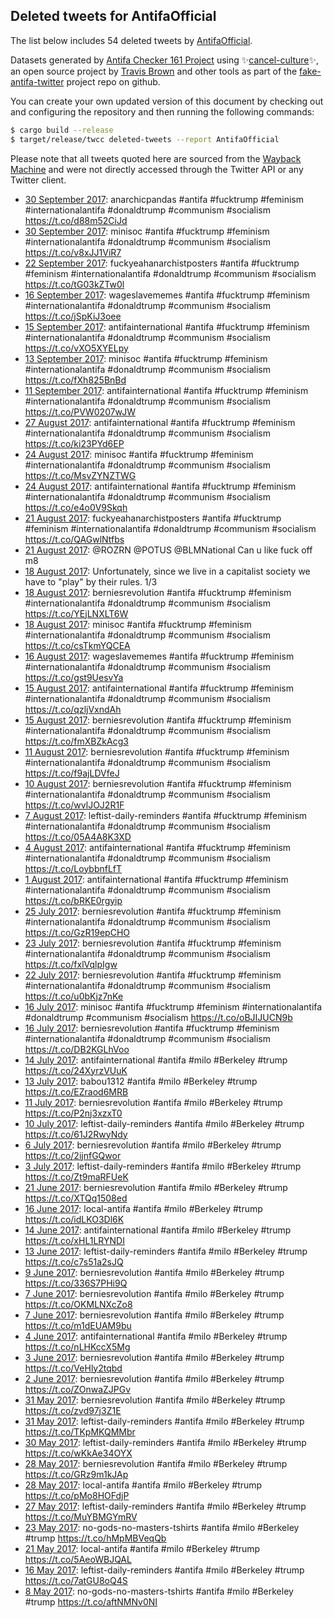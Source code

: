 ## Deleted tweets for AntifaOfficial

The list below includes 54 deleted tweets by
[AntifaOfficial](https://twitter.com/AntifaOfficial).



Datasets generated by [Antifa Checker 161 Project](https://twitter.com/antifacheck161) using ✨[cancel-culture](https://github.com/travisbrown/cancel-culture)✨, an open source project by 
[Travis Brown](https://twitter.com/travisbrown) and other tools as part of the 
[fake-antifa-twitter](https://github.com/antifacheck161/fake-antifa-twitter) project repo on github.

You can create your own updated version of this document by checking out and configuring the
repository and then running the following commands:

```bash
$ cargo build --release
$ target/release/twcc deleted-tweets --report AntifaOfficial
```

Please note that all tweets quoted here are sourced from the
[Wayback Machine](https://web.archive.org) and were not directly accessed through the Twitter API or
any Twitter client.

* [30 September 2017](https://web.archive.org/web/20170930233912/https://twitter.com/AntifaOfficial/status/914273454819561472): anarchicpandas #antifa #fucktrump #feminism #internationalantifa #donaldtrump #communism #socialism https://t.co/d88m52CiJd <!--914273454819561472-->
* [30 September 2017](https://web.archive.org/web/20170930204424/https://twitter.com/AntifaOfficial/status/914229464946626561): minisoc #antifa #fucktrump #feminism #internationalantifa #donaldtrump #communism #socialism https://t.co/v8xJJ1ViR7 <!--914229464946626561-->
* [22 September 2017](https://web.archive.org/web/20170922025615/https://twitter.com/AntifaOfficial/status/911061553260171264): fuckyeahanarchistposters #antifa #fucktrump #feminism #internationalantifa #donaldtrump #communism #socialism https://t.co/tG03kZTw0l <!--911061553260171264-->
* [16 September 2017](https://web.archive.org/web/20170916134919/https://twitter.com/AntifaOfficial/status/909051575695544320): wageslavememes #antifa #fucktrump #feminism #internationalantifa #donaldtrump #communism #socialism https://t.co/jSpKiJ3oee <!--909051575695544320-->
* [15 September 2017](https://web.archive.org/web/20170915185421/https://twitter.com/AntifaOfficial/status/908765951956578305): antifainternational #antifa #fucktrump #feminism #internationalantifa #donaldtrump #communism #socialism https://t.co/vXO5XYELpy <!--908765951956578305-->
* [13 September 2017](https://web.archive.org/web/20170913154826/https://twitter.com/AntifaOfficial/status/907994388793626624): minisoc #antifa #fucktrump #feminism #internationalantifa #donaldtrump #communism #socialism https://t.co/fXh825BnBd <!--907994388793626624-->
* [11 September 2017](https://web.archive.org/web/20170911114023/https://twitter.com/AntifaOfficial/status/907207189206634496): antifainternational #antifa #fucktrump #feminism #internationalantifa #donaldtrump #communism #socialism https://t.co/PVW0207wJW <!--907207189206634496-->
* [27 August 2017](https://web.archive.org/web/20170827023908/https://twitter.com/AntifaOfficial/status/901635161229582337): antifainternational #antifa #fucktrump #feminism #internationalantifa #donaldtrump #communism #socialism https://t.co/ki23PYd6EP <!--901635161229582337-->
* [24 August 2017](https://web.archive.org/web/20170824213900/https://twitter.com/AntifaOfficial/status/900834854442598408): minisoc #antifa #fucktrump #feminism #internationalantifa #donaldtrump #communism #socialism https://t.co/MsvZYNZTWG <!--900834854442598408-->
* [24 August 2017](https://web.archive.org/web/20170824201323/https://twitter.com/AntifaOfficial/status/900813308328128512): antifainternational #antifa #fucktrump #feminism #internationalantifa #donaldtrump #communism #socialism https://t.co/e4o0V9Skqh <!--900813308328128512-->
* [21 August 2017](https://web.archive.org/web/20170821210222/https://twitter.com/AntifaOfficial/status/899738471773999104): fuckyeahanarchistposters #antifa #fucktrump #feminism #internationalantifa #donaldtrump #communism #socialism https://t.co/QAGwlNtfbs <!--899738471773999104-->
* [21 August 2017](https://web.archive.org/web/20170821195233/https://twitter.com/AntifaOfficial/status/899720901821833217): @ROZRN @POTUS @BLMNational Can u like fuck off m8 <!--899720901821833217-->
* [18 August 2017](https://web.archive.org/web/20170818234741/https://twitter.com/AntifaOfficial/status/898692911482650624): Unfortunately, since we live in a capitalist society we have to "play" by their rules. 1/3 <!--898692911482650624-->
* [18 August 2017](https://web.archive.org/web/20170818214311/https://twitter.com/AntifaOfficial/status/898661580048551936): berniesrevolution #antifa #fucktrump #feminism #internationalantifa #donaldtrump #communism #socialism https://t.co/YEjLNXLT6W <!--898661580048551936-->
* [18 August 2017](https://web.archive.org/web/20170818083827/https://twitter.com/AntifaOfficial/status/898464095418150916): minisoc #antifa #fucktrump #feminism #internationalantifa #donaldtrump #communism #socialism https://t.co/csTkmYQCEA <!--898464095418150916-->
* [16 August 2017](https://web.archive.org/web/20170816034411/https://twitter.com/AntifaOfficial/status/897665265072300033): wageslavememes #antifa #fucktrump #feminism #internationalantifa #donaldtrump #communism #socialism https://t.co/gst9UesvYa <!--897665265072300033-->
* [15 August 2017](https://web.archive.org/web/20170815211430/https://twitter.com/AntifaOfficial/status/897567198037786624): antifainternational #antifa #fucktrump #feminism #internationalantifa #donaldtrump #communism #socialism https://t.co/qzljVxndAh <!--897567198037786624-->
* [15 August 2017](https://web.archive.org/web/20170815163419/https://twitter.com/AntifaOfficial/status/897496687601700865): berniesrevolution #antifa #fucktrump #feminism #internationalantifa #donaldtrump #communism #socialism https://t.co/fmXBZkAcg3 <!--897496687601700865-->
* [11 August 2017](https://web.archive.org/web/20170811130548/https://twitter.com/AntifaOfficial/status/895994661180891136): berniesrevolution #antifa #fucktrump #feminism #internationalantifa #donaldtrump #communism #socialism https://t.co/f9ajLDVfeJ <!--895994661180891136-->
* [10 August 2017](https://web.archive.org/web/20170810225607/https://twitter.com/AntifaOfficial/status/895780831368814594): berniesrevolution #antifa #fucktrump #feminism #internationalantifa #donaldtrump #communism #socialism https://t.co/wvlJOJ2R1F <!--895780831368814594-->
* [ 7 August 2017](https://web.archive.org/web/20170807164611/https://twitter.com/AntifaOfficial/status/894600571025575936): leftist-daily-reminders #antifa #fucktrump #feminism #internationalantifa #donaldtrump #communism #socialism https://t.co/05A4A8K3XD <!--894600571025575936-->
* [ 4 August 2017](https://web.archive.org/web/20170804005943/https://twitter.com/AntifaOfficial/status/893275221276241922): antifainternational #antifa #fucktrump #feminism #internationalantifa #donaldtrump #communism #socialism https://t.co/LoybbnfLfT <!--893275221276241922-->
* [ 1 August 2017](https://web.archive.org/web/20170801192914/https://twitter.com/AntifaOfficial/status/892467276682866688): antifainternational #antifa #fucktrump #feminism #internationalantifa #donaldtrump #communism #socialism https://t.co/bRKE0rgyip <!--892467276682866688-->
* [25 July 2017](https://web.archive.org/web/20170725221914/https://twitter.com/AntifaOfficial/status/889973343553822720): berniesrevolution #antifa #fucktrump #feminism #internationalantifa #donaldtrump #communism #socialism https://t.co/GzR19epCHO <!--889973343553822720-->
* [23 July 2017](https://web.archive.org/web/20170723134447/https://twitter.com/AntifaOfficial/status/889119102211686401): berniesrevolution #antifa #fucktrump #feminism #internationalantifa #donaldtrump #communism #socialism https://t.co/fxlVqlpIgw <!--889119102211686401-->
* [22 July 2017](https://web.archive.org/web/20170722131327/https://twitter.com/AntifaOfficial/status/888748829050376192): berniesrevolution #antifa #fucktrump #feminism #internationalantifa #donaldtrump #communism #socialism https://t.co/u0bKjz7nKe <!--888748829050376192-->
* [16 July 2017](https://web.archive.org/web/20170716175522/https://twitter.com/AntifaOfficial/status/886645448508833793): minisoc #antifa #fucktrump #feminism #internationalantifa #donaldtrump #communism #socialism https://t.co/oBJIJUCN9b <!--886645448508833793-->
* [16 July 2017](https://web.archive.org/web/20170716163538/https://twitter.com/AntifaOfficial/status/886625382987956224): berniesrevolution #antifa #fucktrump #feminism #internationalantifa #donaldtrump #communism #socialism https://t.co/DB2KGLhVoo <!--886625382987956224-->
* [14 July 2017](https://web.archive.org/web/20170714112443/https://twitter.com/AntifaOfficial/status/885822362519830528): antifainternational #antifa #milo #Berkeley #trump https://t.co/24XyrzVUuK <!--885822362519830528-->
* [13 July 2017](https://web.archive.org/web/20170713193917/https://twitter.com/AntifaOfficial/status/885584436435308549): babou1312 #antifa #milo #Berkeley #trump https://t.co/EZraod6MRB <!--885584436435308549-->
* [11 July 2017](https://web.archive.org/web/20170711210922/https://twitter.com/AntifaOfficial/status/884882330883674112): berniesrevolution #antifa #milo #Berkeley #trump https://t.co/P2nj3xzxT0 <!--884882330883674112-->
* [10 July 2017](https://web.archive.org/web/20170710175538/https://twitter.com/AntifaOfficial/status/884471188436680704): leftist-daily-reminders #antifa #milo #Berkeley #trump https://t.co/61J2RwyNdy <!--884471188436680704-->
* [ 6 July 2017](https://web.archive.org/web/20170706120646/https://twitter.com/AntifaOfficial/status/882933841823924224): berniesrevolution #antifa #milo #Berkeley #trump https://t.co/2ijnfGQwor <!--882933841823924224-->
* [ 3 July 2017](https://web.archive.org/web/20170703011022/https://twitter.com/AntifaOfficial/status/881681489733320706): leftist-daily-reminders #antifa #milo #Berkeley #trump https://t.co/Zt9maRFUeK <!--881681489733320706-->
* [21 June 2017](https://web.archive.org/web/20170621152408/https://twitter.com/AntifaOfficial/status/877547692792197121): berniesrevolution #antifa #milo #Berkeley #trump https://t.co/XTQq1508ed <!--877547692792197121-->
* [16 June 2017](https://web.archive.org/web/20170616151640/https://twitter.com/AntifaOfficial/status/875733874415939584): local-antifa #antifa #milo #Berkeley #trump https://t.co/idLKO3Dl6K <!--875733874415939584-->
* [14 June 2017](https://web.archive.org/web/20170614002106/https://twitter.com/AntifaOfficial/status/874783721924284419): antifainternational #antifa #milo #Berkeley #trump https://t.co/xHL1LRYNDI <!--874783721924284419-->
* [13 June 2017](https://web.archive.org/web/20170613190208/https://twitter.com/AntifaOfficial/status/874703451359506433): leftist-daily-reminders #antifa #milo #Berkeley #trump https://t.co/c7s51a2sJQ <!--874703451359506433-->
* [ 9 June 2017](https://web.archive.org/web/20170609141830/https://twitter.com/AntifaOfficial/status/873182521210621952): berniesrevolution #antifa #milo #Berkeley #trump https://t.co/336S7PHi9Q <!--873182521210621952-->
* [ 7 June 2017](https://web.archive.org/web/20170607214123/https://twitter.com/AntifaOfficial/status/872569200711278593): berniesrevolution #antifa #milo #Berkeley #trump https://t.co/OKMLNXcZo8 <!--872569200711278593-->
* [ 7 June 2017](https://web.archive.org/web/20170607025126/https://twitter.com/AntifaOfficial/status/872284839491371008): berniesrevolution #antifa #milo #Berkeley #trump https://t.co/m1dEUAM9bu <!--872284839491371008-->
* [ 4 June 2017](https://web.archive.org/web/20170604221309/https://twitter.com/AntifaOfficial/status/871490031483068416): antifainternational #antifa #milo #Berkeley #trump https://t.co/nLHKccX5Mg <!--871490031483068416-->
* [ 3 June 2017](https://web.archive.org/web/20170603025338/https://twitter.com/AntifaOfficial/status/870835841672912896): berniesrevolution #antifa #milo #Berkeley #trump https://t.co/VeHly2tqbd <!--870835841672912896-->
* [ 2 June 2017](https://web.archive.org/web/20170602033923/https://twitter.com/AntifaOfficial/status/870484967192702976): berniesrevolution #antifa #milo #Berkeley #trump https://t.co/ZOnwaZJPGv <!--870484967192702976-->
* [31 May 2017](https://web.archive.org/web/20170531224956/https://twitter.com/AntifaOfficial/status/870049736832823296): berniesrevolution #antifa #milo #Berkeley #trump https://t.co/zvd97j3Z1E <!--870049736832823296-->
* [31 May 2017](https://web.archive.org/web/20170531145425/https://twitter.com/AntifaOfficial/status/869930069132816384): leftist-daily-reminders #antifa #milo #Berkeley #trump https://t.co/TKpMKQMMbr <!--869930069132816384-->
* [30 May 2017](https://web.archive.org/web/20170530163940/https://twitter.com/AntifaOfficial/status/869594168334659584): leftist-daily-reminders #antifa #milo #Berkeley #trump https://t.co/wKkAe34OYX <!--869594168334659584-->
* [28 May 2017](https://web.archive.org/web/20170528191111/https://twitter.com/AntifaOfficial/status/868907523021164545): berniesrevolution #antifa #milo #Berkeley #trump https://t.co/GRz9m1kJAp <!--868907523021164545-->
* [28 May 2017](https://web.archive.org/web/20170528161629/https://twitter.com/AntifaOfficial/status/868863558293049344): local-antifa #antifa #milo #Berkeley #trump https://t.co/pMo8HOFdjP <!--868863558293049344-->
* [27 May 2017](https://web.archive.org/web/20170527185140/https://twitter.com/AntifaOfficial/status/868540223600414720): leftist-daily-reminders #antifa #milo #Berkeley #trump https://t.co/MuYBMGYmRV <!--868540223600414720-->
* [23 May 2017](https://web.archive.org/web/20170523105823/https://twitter.com/AntifaOfficial/status/866971566504128513): no-gods-no-masters-tshirts #antifa #milo #Berkeley #trump https://t.co/hMpMBVeqQb <!--866971566504128513-->
* [21 May 2017](https://web.archive.org/web/20170521173831/https://twitter.com/AntifaOfficial/status/866347487627546625): local-antifa #antifa #milo #Berkeley #trump https://t.co/5AeoWBJQAL <!--866347487627546625-->
* [16 May 2017](https://web.archive.org/web/20170516184836/https://twitter.com/AntifaOfficial/status/864553185339375620): leftist-daily-reminders #antifa #milo #Berkeley #trump https://t.co/7atGU8oQ4S <!--864553185339375620-->
* [ 8 May 2017](https://web.archive.org/web/20170508084628/https://twitter.com/AntifaOfficial/status/861502550612246528): no-gods-no-masters-tshirts #antifa #milo #Berkeley #trump https://t.co/aftNMNv0NI <!--861502550612246528-->

